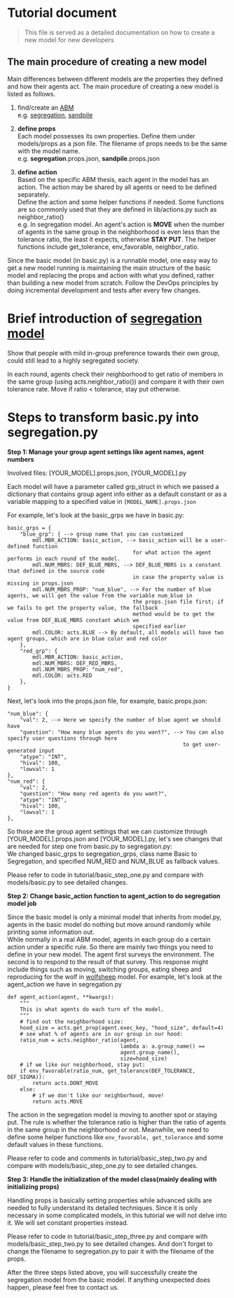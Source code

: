 # Tutorial document

> This file is served as a detailed documentation on how to create a new model for new developers

## The main procedure of creating a new model

Main differences between different models are the properties they defined and how their agents act. The main procedure
of creating a new model is listed as follows.

1. find/create an [ABM](https://en.wikipedia.org/wiki/Agent-based_model)  
   e.g. [segregation](https://en.wikipedia.org/wiki/Schelling%27s_model_of_segregation),
   [sandpile](https://en.wikipedia.org/wiki/Abelian_sandpile_model)
2. **define props**  
   Each model possesses its own properties. Define them under models/props as a json file. The filename of props needs
   to be the same with the model name.  
   e.g. **segregation**.props.json, **sandpile**.props.json

3. **define action**  
   Based on the specific ABM thesis, each agent in the model has an action. The action may be shared by all agents or
   need to be defined separately.  
   Define the action and some helper functions if needed. Some functions are so commonly used that they are defined in
   lib/actions.py such as neighbor_ratio()  
   e.g. In segregation model. An agent's action is **MOVE** when the number of agents in the same group in the
   neighborhood is even less than the tolerance ratio, the least it expects, otherwise **STAY PUT**. The
   helper functions include get_tolerance, env_favorable, neighbor_ratio.

Since the basic model (in basic.py) is a runnable model, one easy way to get a new model running is maintaining the main
structure of the basic model and replacing the props and action with what you defined, rather than building a new
model from scratch. Follow the DevOps principles by doing incremental development and tests after every few changes.

# Brief introduction of  [segregation model](https://en.wikipedia.org/wiki/Schelling%27s_model_of_segregation)

Show that people with mild in-group preference towards their own group, could still lead to a highly segregated society.

In each round, agents check their neighborhood to get ratio of members in the same group
(using acts.neighbor_ratio()) and compare it with their own tolerance rate.
Move if ratio < tolerance, stay put otherwise.

# Steps to transform basic.py into segregation.py
**Step 1: Manage your group agent settings like agent names, agent numbers**

Involved files: [YOUR_MODEL].props.json, [YOUR_MODEL].py

Each model will have a parameter called grp_struct in which we passed a dictionary that contains group agent info 
either as a default constant or as a variable mapping to a specified value in `[MODEL_NAME].props.json`

For example, let's look at the basic_grps we have in basic.py:
```
basic_grps = {
    "blue_grp": { --> group name that you can customized
        mdl.MBR_ACTION: basic_action, --> basic_action will be a user-defined function
                                        for what action the agent performs in each round of the model.
        mdl.NUM_MBRS: DEF_BLUE_MBRS, --> DEF_BLUE_MBRS is a constant that defined in the source code 
                                        in case the property value is missing in props.json
        mdl.NUM_MBRS_PROP: "num_blue", --> For the number of blue agents, we will get the value from the variable num_blue in 
                                        the props.json file first; if we fails to get the property value, the fallback 
                                        method would be to get the value from DEF_BLUE_MBRS constant which we 
                                        specified earlier
        mdl.COLOR: acts.BLUE --> By default, all models will have two agent groups, which are in blue color and red color
    },
    "red_grp": {
        mdl.MBR_ACTION: basic_action,
        mdl.NUM_MBRS: DEF_RED_MBRS,
        mdl.NUM_MBRS_PROP: "num_red",
        mdl.COLOR: acts.RED
    },
}
```
Next, let's look into the props.json file, for example, basic.props.json:
```
"num_blue": {
    "val": 2, --> Here we specify the number of blue agent we should have
    "question": "How many blue agents do you want?", --> You can also specify user questions through here 
                                                        to get user-generated input
    "atype": "INT",
    "hival": 100,
    "lowval": 1
},
"num_red": {
    "val": 2,
    "question": "How many red agents do you want?",
    "atype": "INT",
    "hival": 100,
    "lowval": 1
},
```
So those are the group agent settings that we can customize through [YOUR_MODEL].props.json and [YOUR_MODEL].py,
let's see changes that are needed for step one from basic.py to segregation.py:  
We changed basic_grps to segregation_grps, class name Basic to Segregation, 
and specified NUM_RED and NUM_BLUE as fallback values.

Please refer to code in tutorial/basic_step_one.py and compare with models/basic.py to see detailed changes.

**Step 2: Change basic_action function to agent_action to do segregation model job**


Since the basic model is only a minimal model that inherits from model.py, agents in the basic model do nothing
but move around randomly while printing some information out.  
While normally in a real ABM model, agents in each group do a certain action under a specific rule.
So there are mainly two things you need to define in your new model. The agent first surveys the environment. The second is to respond to the result of that survey. 
This response might include things such as moving, switching groups, eating sheep 
and reproducing for the wolf in [wolfsheep](http://edutechwiki.unige.ch/en/NetLogo_Wolf_Sheep_Predation_model) model.
For example, let's look at the agent_action we have in segregation.py
```
def agent_action(agent, **kwargs):
    """
    This is what agents do each turn of the model.
    """
    # find out the neighborhood size:
    hood_size = acts.get_prop(agent.exec_key, "hood_size", default=4)
    # see what % of agents are in our group in our hood:
    ratio_num = acts.neighbor_ratio(agent,
                                    lambda a: a.group_name() ==
                                    agent.group_name(),
                                    size=hood_size)
    # if we like our neighborhood, stay put:
    if env_favorable(ratio_num, get_tolerance(DEF_TOLERANCE, DEF_SIGMA)):
        return acts.DONT_MOVE
    else:
        # if we don't like our neighborhood, move!
        return acts.MOVE
```
The action in the segregation model is moving to another spot or staying put. The rule is whether the tolerance ratio is
higher than the ratio of agents in the same group in the neighborhood or not. Meanwhile, we need to define some helper
functions like `env_favorable, get_tolerance` and some default values in these functions.

Please refer to code and comments in tutorial/basic_step_two.py and compare with models/basic_step_one.py 
to see detailed changes.

**Step 3: Handle the initialization of the model class(mainly dealing with initializing props)**

Handling props is basically setting properties while advanced skills are needed to fully understand its detailed 
techniques. Since it is only necessary in some complicated models,
in this tutorial we will not delve into it. We will set constant properties instead.

Please refer to code in tutorial/basic_step_three.py and compare with models/basic_step_two.py to see detailed changes. 
And don't forget to change the filename to segregation.py to pair it with the filename of the props.

After the three steps listed above, you will successfully create the segregation model from the basic model.
If anything unexpected does happen, please feel free to contact us.
